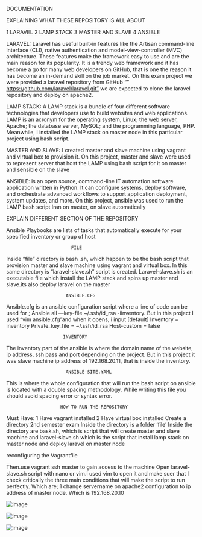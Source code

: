 DOCUMENTATION



EXPLAINING WHAT THESE REPOSITORY IS ALL ABOUT

1 LARAVEL
2 LAMP STACK
3 MASTER AND SLAVE
4 ANSIBLE

LARAVEL:  Laravel has useful built-in features like the Artisan command-line interface (CLI), native authentication and model-view-controller (MVC) architecture. These features make the framework easy to use and are the main reason for its popularity.
It is a trendy web framework and it has become a go for many web developers on GitHub, that is one the reason it has become an in-demand skill on the job market.
   On this exam project we were provided a laravel repository from GitHub “” https://github.com/laravel/laravel.git” we are expected to clone the laravel repository and deploy on apache2.

LAMP STACK: A LAMP stack is a bundle of four different software technologies that developers use to build websites and web applications. LAMP is an acronym for the operating system, Linux; the web server, Apache; the database server, MySQL; and the programming language, PHP.
Meanwhile, I installed the LAMP stack on master node in this particular project using bash script.



MASTER AND SLAVE: I created master and slave machine using vagrant and virtual box to provision it.
On this project, master and slave were used to represent server that host the LAMP using bash script for it on master and sensible on the slave

ANSIBLE:  is an open source, command-line IT automation software application written in Python. It can configure systems, deploy software, and orchestrate advanced workflows to support application deployment, system updates, and more.
On this project, ansible was used to run the LAMP bash script Iran  on master, on slave automatically



EXPLAIN DIFFERENT SECTION OF THE REPOSITORY

Ansible Playbooks are lists of tasks that automatically execute for your specified inventory or group of host
                          
                            FILE
Inside “file” directory is bash .sh, which happen to be the bash script that provision master and slave machine using vagrant and virtual box. In this same directory is “laravel-slave.sh” script is created.
Laravel-slave.sh is an executable file which install the LAMP stack and spins up master and slave.its also deploy laravel on the master

                          ANSIBLE.CFG
Ansible.cfg is an ansible configuration script where a line of code can be used for ;
Ansible all —key-file ~/.ssh/id_rsa -iinventory.
But in this project I used “vim ansible.cfg”and  when it opens, i input [default]
           Inventory = inventory
           Private_key_file = ~/.ssh/id_rsa
           Host-custom = false

                         INVENTORY
The inventory part of the ansible is where the domain name of the website, ip address, ssh pass and port depending on the project. But in this project it was slave machine ip address of 192.168.20.11, that is inside the inventory.

                          ANSIBLE-SITE.YAML
This is where the whole configuration that will run the bash script on ansible is located with a double spacing methodology. While writing this file you should avoid spacing error or syntax error.

                        HOW TO RUN THE REPOSITORY
Must Have:
1 Have vagrant installed
2 Have virtual box installed
    Create a directory 2nd semester exam
         Inside the directory is a folder ‘file’
         Inside  the directory are bask.sh, which is script that will create master and slave machine and laravel-slave.sh which is the script that install lamp stack on master node and deploy laravel on master node

 reconfiguring the Vagrantfile





Then.use vagrant ssh master to gain access to the machine
Open laravel-slave.sh script with nano or vim.i used vim to open it and make suer that I check critically the three main conditions that will make the script to run perfectly. Which are;
1 change  servername on apache2 configuration to ip address of master node. Which is 192.168.20.10

![image](https://github.com/oluwadamilolaalli/AltSchool-of-Cloud-Engineering-2nd-Semester/assets/118380013/35c9799c-704d-4e2f-8ec8-85c275f667f4)

![image](https://github.com/oluwadamilolaalli/AltSchool-of-Cloud-Engineering-2nd-Semester/assets/118380013/3d5e24d2-88fa-4601-b51c-ee06e7634f92)

![image](https://github.com/oluwadamilolaalli/AltSchool-of-Cloud-Engineering-2nd-Semester/assets/118380013/7d5035e2-866b-4594-a85b-40966a87a67d)


